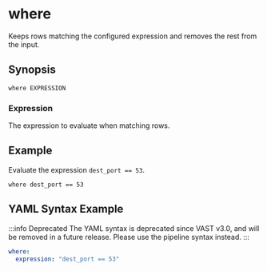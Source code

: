 # where

Keeps rows matching the configured expression and removes the rest from the
input.

## Synopsis

```
where EXPRESSION
```

### Expression

The expression to evaluate when matching rows.

## Example

Evaluate the expression `dest_port == 53`.

```
where dest_port == 53
```

## YAML Syntax Example

:::info Deprecated
The YAML syntax is deprecated since VAST v3.0, and will be removed in a future
release. Please use the pipeline syntax instead.
:::

```yaml
where:
  expression: "dest_port == 53"
```
